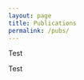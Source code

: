 ```yaml
---
layout: page
title: Publications
permalink: /pubs/
---
```

Test

<object data="/Coburn_Vevea_2015.pdf" width="600" height="600" type='application/pdf'></object>

Test
